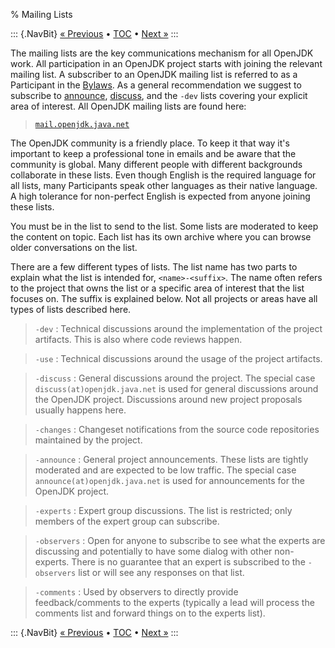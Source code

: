 % Mailing Lists

::: {.NavBit}
[« Previous](repositories.html) • [TOC](index.html) • [Next »](codeConventions.html)
:::

The mailing lists are the key communications mechanism for all OpenJDK work.
All participation in an OpenJDK project starts with joining the relevant mailing
list. A subscriber to an OpenJDK mailing list is referred to as a Participant
in the [Bylaws](https://openjdk.java.net/bylaws). As a general recommendation we suggest
to subscribe to [announce](http://mail.openjdk.java.net/mailman/listinfo/announce),
[discuss](http://mail.openjdk.java.net/mailman/listinfo/discuss), and the `-dev` lists
covering your explicit area of interest. All OpenJDK mailing lists are found here:

> [`mail.openjdk.java.net`](http://mail.openjdk.java.net/mailman/listinfo)

The OpenJDK community is a friendly place. To keep it that way it's important to
keep a professional tone in emails and be aware that the community is global.
Many different people with different backgrounds collaborate in these lists.
Even though English is the required language for all lists, many Participants
speak other languages as their native language. A high tolerance for non-perfect
English is expected from anyone joining these lists.

You must be in the list to send to the list. Some lists are moderated to keep the
content on topic. Each list has its own archive where you can browse older
conversations on the list.

There are a few different types of lists. The list name has two parts to explain what
the list is intended for, `<name>-<suffix>`. The name often refers to the project
that owns the list or a specific area of interest that the list focuses on.
The suffix is explained below. Not all projects or areas have all types of
lists described here.

> `-dev`
> :    Technical discussions around the implementation of the project artifacts. This
       is also where code reviews happen.

> `-use`
> :    Technical discussions around the usage of the project artifacts.

> `-discuss`
> :    General discussions around the project. The special case `discuss(at)openjdk.java.net`
       is used for general discussions around the OpenJDK project. Discussions around new
       project proposals usually happens here.

>  `-changes`
> :    Changeset notifications from the source code repositories maintained by the project.

> `-announce`
> :    General project announcements. These lists are tightly moderated and are
       expected to be low traffic. The special case `announce(at)openjdk.java.net`
       is used for announcements for the OpenJDK project.

> `-experts`
> :    Expert group discussions. The list is restricted; only members of the expert
       group can subscribe.

> `-observers`
> :    Open for anyone to subscribe to see what the experts are discussing and potentially
       to have some dialog with other non-experts. There is no guarantee that an expert is
       subscribed to the `-observers` list or will see any responses on that list.

> `-comments`
> :    Used by observers to directly provide feedback/comments to the experts (typically
       a lead will process the comments list and forward things on to the experts list).

::: {.NavBit}
[« Previous](repositories.html) • [TOC](index.html) • [Next »](codeConventions.html)
:::
